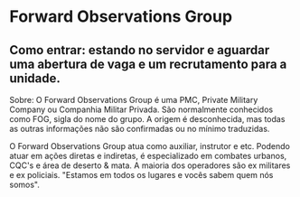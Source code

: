 # Forward Observations Group

## Como entrar: estando no servidor e aguardar uma abertura de vaga e um recrutamento para a unidade.

Sobre: O Forward Observations Group é uma PMC, Private Military Company ou Companhia Militar Privada. São normalmente conhecidos como FOG, sigla do nome do grupo. A origem é desconhecida, mas todas as outras informações não são confirmadas ou no mínimo traduzidas.

O Forward Observations Group atua como auxiliar, instrutor e etc. Podendo atuar em ações diretas e indiretas, é especializado em combates urbanos, CQC's e área de deserto & mata. A maioria dos operadores são ex militares e ex policiais. "Estamos em todos os lugares e vocês sabem quem nós somos".
